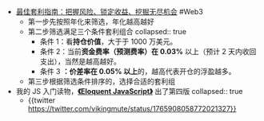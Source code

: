 - [最佳套利指南：把握风险、锁定收益、挖掘无尽机会](https://www.aicoin.com/article/391250.html) #Web3
	- 第一步先按照年化来筛选，年化越高越好
	- 第二步筛选满足三个条件套利组合
	  collapsed:: true
		- 条件 1：看**持仓价值**，大于于 1000 万美元。
		- 条件 2：当前**资金费率（预测费率）在 0.03%** 以上（预计 2 天内收回支出），当然是越高越好。
		- 条件 3 **：价差率在 0.05% 以上**的，越高代表开仓的浮盈越多。
	- 第三步根据筛选条件排序的，选择合适的套利组
- 我的 JS 入门读物，[**《Eloquent JavaScript》**](https://eloquentjavascript.net/) 出了第四版
  collapsed:: true
	- {{twitter https://twitter.com/vikingmute/status/1765908058772021327}}